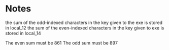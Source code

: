 # Notes

the sum of the odd-indexed characters in the key given to the exe
is stored in local\_12
the sum of the even-indexed characters in the key given to exe
is stored in local\_14

The even sum must be 861
The odd sum must be 897

